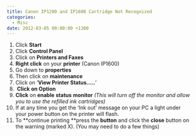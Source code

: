 ```yaml
---
title: Canon IP1200 and IP1600 Cartridge Not Recognized
categories:
  - Misc
date: 2012-03-05 00:00:00 +1300
---
```

  1. Click **Start**
  2. Click **Control Panel**
  3. Click on **Printers and Faxes**
  4. **Right click** on your **printer** (Canon IP1600)
  5. Go down to **properties**
  6. Then click on **maintenance**
  7. Click on ‘**View Printer Status…..**’
  8.  **Click** **on Option**
  9. **Click** on **enable** **status** **monitor** _(This will turn off the monitor and allow you to use the refilled ink cartridges)_
 10. If at any time you get the ‘Ink out’ message on your PC a light under your power button on the printer will flash.
 11. To **continue printing **press the **button** and click the **close** button on the warning (marked X). (You may need to do a few things)

&nbsp;

&nbsp;
